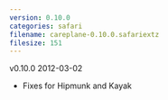 ```yaml
---
version: 0.10.0
categories: safari
filename: careplane-0.10.0.safariextz
filesize: 151
---
```

v0.10.0 2012-03-02
* Fixes for Hipmunk and Kayak

